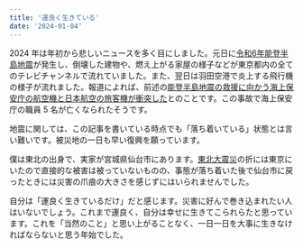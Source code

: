 ```yaml
---
title: '運良く生きている'
date: '2024-01-04'
---
```


2024 年は年初から悲しいニュースを多く目にしました。元日に[令和6年能登半島地震](https://ja.wikipedia.org/wiki/%E4%BB%A4%E5%92%8C6%E5%B9%B4%E8%83%BD%E7%99%BB%E5%8D%8A%E5%B3%B6%E5%9C%B0%E9%9C%87)が発生し、倒壊した建物や、燃え上がる家屋の様子などが東京都内の全てのテレビチャンネルで流れていました。また、翌日は羽田空港で炎上する飛行機の様子が流れました。報道によれば、前述の[能登半島地震の救援に向かう海上保安庁の航空機と日本航空の旅客機が衝突した](https://ja.wikipedia.org/wiki/%E6%97%A5%E6%9C%AC%E8%88%AA%E7%A9%BA516%E4%BE%BF%E8%A1%9D%E7%AA%81%E7%82%8E%E4%B8%8A%E4%BA%8B%E6%95%85)とのことです。この事故で海上保安庁の職員 5 名が亡くなられたそうです。

地震に関しては、この記事を書いている時点でも「落ち着いている」状態とは言い難いです。被災地の一日も早い復興を願っています。

僕は東北の出身で、実家が宮城県仙台市にあります。[東北大震災](https://ja.wikipedia.org/wiki/%E6%9D%B1%E6%97%A5%E6%9C%AC%E5%A4%A7%E9%9C%87%E7%81%BD)の折には東京にいたので直接的な被害は被っていないものの、事態が落ち着いた後で仙台市に戻ったときには災害の爪痕の大きさを感じずにはいられませんでした。

自分は「運良く生きているだけ」だと感じます。災害に好んで巻き込まれたい人はいないでしょう。これまで運良く、自分は幸せに生きてこられらたと思っています。これを「当然のこと」と思い上がることなく、一日一日を大事に生きなければならないと思う年始でした。
